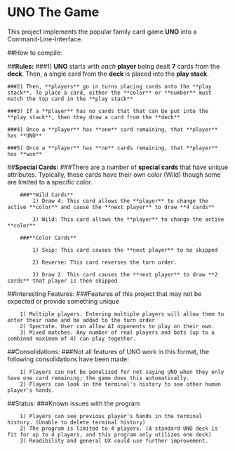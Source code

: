 # **UNO** The Game
This project implements the popular family card game **UNO** into a Command-Line-Interface.

##How to compile:
    

##**Rules:**
    ###1) **UNO** starts with *each* **player** being dealt **7** cards from the **deck**. Then, a single card from the **deck** is placed into the **play stack**.
    
    ###2) Then, **players** go in turns placing cards onto the **play stack**. To place a card, either the **color** or **number** must match the top card in the **play stack**
    
    ###3) If a **player** has no cards that that can be put into the **play stack**, then they draw a card from the **deck**
    
    ###4) Once a **player** has **one** card remaining, that **player** has **UNO**
    
    ###5) Once a **player** has **no** cards remaining, that **player** has **won**
    
    
##**Special Cards:**
        ###There are a number of **special cards** that have unique attributes. Typically, these cards have their own color (Wild) though some are limited to a specific color.
        
        ###**Wild Cards**
            1) Draw 4: This card allows the **player** to change the active **color** and cause the **next player** to draw **4 cards**
                        
            3) Wild: This card allows the **player** to change the active **color**
            
        ###**Color Cards**
            
            1) Skip: This card causes the **next player** to be skipped
            
            2) Reverse: This card reverses the turn order.
            
            3) Draw 2: This card causes the **next player** to draw **2 cards** that player is then skipped 
            
##Interesting Features:
    ###Features of this project that may not be expected or provide something unique
    
        1) Multiple players. Entering multiple players will allow them to enter their name and be added to the turn order
        2) Spectate. User can allow AI opponents to play on their own.
        3) Mixed matches. Any number of real players and bots (up to a combined maximum of 4) can play together.
            
##Consolidations:
    ###Not all features of UNO work in this format, the following consolidations have been made:
        
        1) Players can not be penalized for not saying UNO when they only have one card remaining; the game does this automatically.
        2) Players can look in the terminal's history to see other human player's hands.

##Status:
    ###Known issues with the program
    
        1) Players can see previous player's hands in the terminal history. (Unable to delete terminal history)
        2) The program is limited to 4 players. (A standard UNO deck is fit for up to 4 players, and this program only utilizes one deck)
        3) Readibility and general UX could use further improvement.

